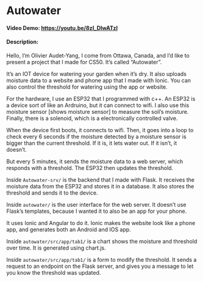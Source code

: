 # Autowater
#### Video Demo:  <https://youtu.be/8zI_DlwATzI>
#### Description:

Hello, I’m Olivier Audet-Yang, I come from Ottawa, Canada, and I’d like to present a project that I made for CS50. It’s called “Autowater”.

It’s an IOT device for watering your garden when it’s dry. It also uploads moisture data to a website and phone app that I made with Ionic. You can also control the threshold for watering using the app or website.

For the hardware, I use an ESP32 that I programmed with c++. An ESP32 is a device sort of like an Ardruino, but it can connect to wifi. I also use this moisture sensor [shows moisture sensor] to measure the soil’s moisture. Finally, there is a solenoid, which is a electronically controlled valve.

When the device first boots, it connects to wifi. Then, it goes into a loop to check every 6 seconds if the moisture detected by a moisture sensor is bigger than the current threshold. If it is, it lets water out. If it isn’t, it doesn’t. 

But every 5 minutes, it sends the moisture data to a web server, which responds with a threshold. The ESP32 then updates the threshold.

Inside `Autowater-srv/` is the backend that I made with Flask. It receives the moisture data from the ESP32 and stores it in a database. It also stores the threshold and sends it to the device.

Inside `autowater/` is the user interface for the web server. It doesn’t use Flask’s templates, because I wanted it to also be an app for your phone.

It uses Ionic and Angular to do it. Ionic makes the website look like a phone app, and generates both an Android and IOS app.

Inside `autowater/src/app/tab1/` is a chart shows the moisture and threshold over time. It is generated using chart.js.

Inside `autowater/src/app/tab1/` is a form to modify the threshold. It sends a request to an endpoint on the Flask server, and gives you a message to let you know the threshold was updated.
